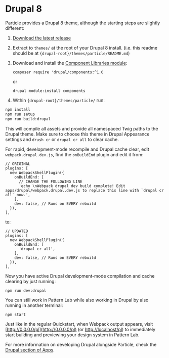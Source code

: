 # Drupal 8

Particle provides a Drupal 8 theme, although the starting steps are slightly different:

1. [Download the latest release](https://github.com/phase2/particle/releases)
2. Extract to `themes/` at the root of your Drupal 8 install. \(i.e. this readme should be at `{drupal-root}/themes/particle/README.md`\)
3. Download and install the [Component Libraries module](https://www.drupal.org/project/components):

   `composer require 'drupal/components:^1.0`

   or

   `drupal module:install components`

4. Within `{drupal-root}/themes/particle/` run:

```bash
npm install
npm run setup
npm run build:drupal
```

This will compile all assets and provide all namespaced Twig paths to the Drupal theme. Make sure to choose this theme in Drupal Appearance settings and `drush cr` or `drupal cr all` to clear cache.

For rapid, development-mode recompile and Drupal cache clear, edit `webpack.drupal.dev.js`, find the `onBuildEnd` plugin and edit it from:

```text
// ORIGINAL
plugins: [
  new WebpackShellPlugin({
    onBuildEnd: [
      // CHANGE THE FOLLOWING LINE
      'echo \nWebpack drupal dev build complete! Edit apps/drupal/webpack.drupal.dev.js to replace this line with `drupal cr all` now.',
    ],
    dev: false, // Runs on EVERY rebuild
  }),
],
```

to:

```text
// UPDATED
plugins: [
  new WebpackShellPlugin({
    onBuildEnd: [
      'drupal cr all',
    ],
    dev: false, // Runs on EVERY rebuild
  }),
],
```

Now you have active Drupal development-mode compilation and cache clearing by just running:

```text
npm run dev:drupal
```

You can still work in Pattern Lab while also working in Drupal by also running in another terminal:

```text
npm start
```

Just like in the regular Quickstart, when Webpack output appears, visit [http://0.0.0.0/pl](http://0.0.0.0/pl) \(or [http://localhost/pl](http://localhost/pl)\) to immediately start building and previewing your design system in Pattern Lab.

For more information on developing Drupal alongside Particle, check the [Drupal section of Apps](../apps/drupal.md).

